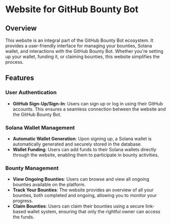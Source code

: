 # Website for GitHub Bounty Bot

## Overview

This website is an integral part of the GitHub Bounty Bot ecosystem. It provides a user-friendly interface for managing your bounties, Solana wallet, and interactions with the GitHub Bounty Bot. Whether you're setting up your wallet, funding it, or claiming bounties, this website simplifies the process.

## Features

### User Authentication

- **GitHub Sign-Up/Sign-In**: Users can sign up or log in using their GitHub accounts. This ensures a seamless connection between the website and the GitHub Bounty Bot.

### Solana Wallet Management

- **Automatic Wallet Generation**: Upon signing up, a Solana wallet is automatically generated and securely stored in the database.
- **Wallet Funding**: Users can add funds to their Solana wallets directly through the website, enabling them to participate in bounty activities.

### Bounty Management

- **View Ongoing Bounties**: Users can browse and view all ongoing bounties available on the platform.
- **Track Your Bounties**: The website provides an overview of all your bounties, both completed and ongoing, allowing you to monitor your progress.
- **Claim Bounties**: Users can claim their bounties using a secure link-based wallet system, ensuring that only the rightful owner can access the funds.


